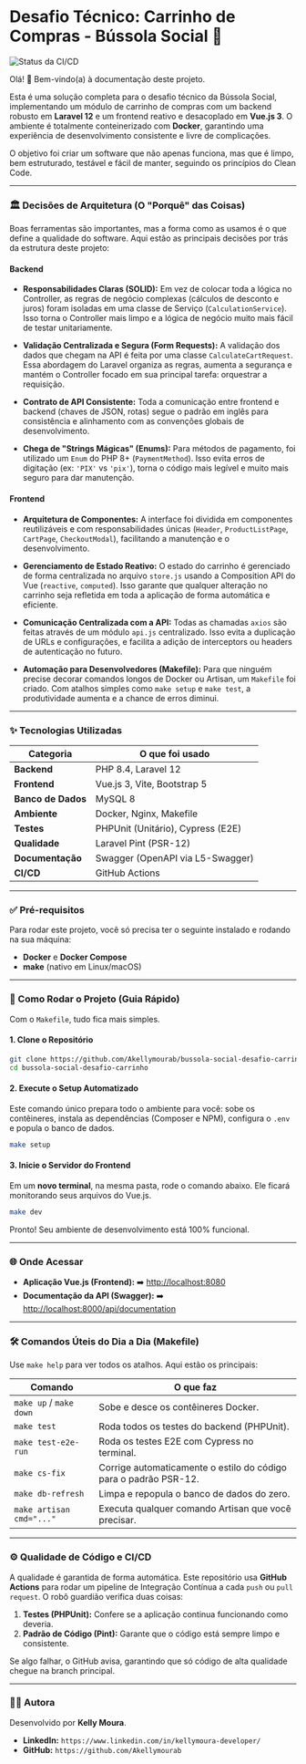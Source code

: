 # Desafio Técnico: Carrinho de Compras - Bússola Social 🛒

![Status da CI/CD](https://github.com/Akellymourab/bussula-social-desafio-carrinho/actions/workflows/ci.yml/badge.svg)

Olá! 👋 Bem-vindo(a) à documentação deste projeto.

Esta é uma solução completa para o desafio técnico da Bússola Social, implementando um módulo de carrinho de compras com um backend robusto em **Laravel 12** e um frontend reativo e desacoplado em **Vue.js 3**. O ambiente é totalmente conteinerizado com **Docker**, garantindo uma experiência de desenvolvimento consistente e livre de complicações.

O objetivo foi criar um software que não apenas funciona, mas que é limpo, bem estruturado, testável e fácil de manter, seguindo os princípios do Clean Code.

---

### 🏛️ Decisões de Arquitetura (O "Porquê" das Coisas)

Boas ferramentas são importantes, mas a forma como as usamos é o que define a qualidade do software. Aqui estão as principais decisões por trás da estrutura deste projeto:

#### Backend
-   **Responsabilidades Claras (SOLID):** Em vez de colocar toda a lógica no Controller, as regras de negócio complexas (cálculos de desconto e juros) foram isoladas em uma classe de Serviço (`CalculationService`). Isso torna o Controller mais limpo e a lógica de negócio muito mais fácil de testar unitariamente.

-   **Validação Centralizada e Segura (Form Requests):** A validação dos dados que chegam na API é feita por uma classe `CalculateCartRequest`. Essa abordagem do Laravel organiza as regras, aumenta a segurança e mantém o Controller focado em sua principal tarefa: orquestrar a requisição.

-   **Contrato de API Consistente:** Toda a comunicação entre frontend e backend (chaves de JSON, rotas) segue o padrão em inglês para consistência e alinhamento com as convenções globais de desenvolvimento.

-   **Chega de "Strings Mágicas" (Enums):** Para métodos de pagamento, foi utilizado um `Enum` do PHP 8+ (`PaymentMethod`). Isso evita erros de digitação (ex: `'PIX'` vs `'pix'`), torna o código mais legível e muito mais seguro para dar manutenção.

#### Frontend
-   **Arquitetura de Componentes:** A interface foi dividida em componentes reutilizáveis e com responsabilidades únicas (`Header`, `ProductListPage`, `CartPage`, `CheckoutModal`), facilitando a manutenção e o desenvolvimento.

-   **Gerenciamento de Estado Reativo:** O estado do carrinho é gerenciado de forma centralizada no arquivo `store.js` usando a Composition API do Vue (`reactive`, `computed`). Isso garante que qualquer alteração no carrinho seja refletida em toda a aplicação de forma automática e eficiente.

-   **Comunicação Centralizada com a API:** Todas as chamadas `axios` são feitas através de um módulo `api.js` centralizado. Isso evita a duplicação de URLs e configurações, e facilita a adição de interceptors ou headers de autenticação no futuro.

-   **Automação para Desenvolvedores (Makefile):** Para que ninguém precise decorar comandos longos de Docker ou Artisan, um `Makefile` foi criado. Com atalhos simples como `make setup` e `make test`, a produtividade aumenta e a chance de erros diminui.

---

### ✨ Tecnologias Utilizadas

| Categoria          | O que foi usado                         |
| ------------------ | --------------------------------------- |
| **Backend** | PHP 8.4, Laravel 12                     |
| **Frontend** | Vue.js 3, Vite, Bootstrap 5             |
| **Banco de Dados** | MySQL 8                                 |
| **Ambiente** | Docker, Nginx, Makefile                 |
| **Testes** | PHPUnit (Unitário), Cypress (E2E)       |
| **Qualidade** | Laravel Pint (PSR-12)                   |
| **Documentação** | Swagger (OpenAPI via L5-Swagger)        |
| **CI/CD** | GitHub Actions                          |

---

### ✅ Pré-requisitos

Para rodar este projeto, você só precisa ter o seguinte instalado e rodando na sua máquina:

-   **Docker** e **Docker Compose**
-   **make** (nativo em Linux/macOS)

---

### 🚀 Como Rodar o Projeto (Guia Rápido)

Com o `Makefile`, tudo fica mais simples.

#### 1. Clone o Repositório
```bash
git clone https://github.com/Akellymourab/bussola-social-desafio-carrinho.git
cd bussola-social-desafio-carrinho
```

#### 2. Execute o Setup Automatizado
Este comando único prepara todo o ambiente para você: sobe os contêineres, instala as dependências (Composer e NPM), configura o `.env` e popula o banco de dados.
```bash
make setup
```

#### 3. Inicie o Servidor do Frontend
Em um **novo terminal**, na mesma pasta, rode o comando abaixo. Ele ficará monitorando seus arquivos do Vue.js.
```bash
make dev
```

Pronto! Seu ambiente de desenvolvimento está 100% funcional.

---

### 🌐 Onde Acessar

-   **Aplicação Vue.js (Frontend):** ➡️ [http://localhost:8080](http://localhost:8080)
-   **Documentação da API (Swagger):** ➡️ [http://localhost:8000/api/documentation](http://localhost:8000/api/documentation)

---

### 🛠️ Comandos Úteis do Dia a Dia (Makefile)

Use `make help` para ver todos os atalhos. Aqui estão os principais:

| Comando | O que faz |
|---|---|
| `make up` / `make down` | Sobe e desce os contêineres Docker. |
| `make test` | Roda todos os testes do backend (PHPUnit). |
| `make test-e2e-run` | Roda os testes E2E com Cypress no terminal. |
| `make cs-fix` | Corrige automaticamente o estilo do código para o padrão PSR-12. |
| `make db-refresh`| Limpa e repopula o banco de dados do zero. |
| `make artisan cmd="..."` | Executa qualquer comando Artisan que você precisar. |

---

### ⚙️ Qualidade de Código e CI/CD

A qualidade é garantida de forma automática. Este repositório usa **GitHub Actions** para rodar um pipeline de Integração Contínua a cada `push` ou `pull request`. O robô guardião verifica duas coisas:

1.  **Testes (PHPUnit):** Confere se a aplicação continua funcionando como deveria.
2.  **Padrão de Código (Pint):** Garante que o código está sempre limpo e consistente.

Se algo falhar, o GitHub avisa, garantindo que só código de alta qualidade chegue na branch principal.

---

### 👩‍💻 Autora

Desenvolvido por **Kelly Moura**.

-   **LinkedIn:** `https://www.linkedin.com/in/kellymoura-developer/`
-   **GitHub:** `https://github.com/Akellymourab`
